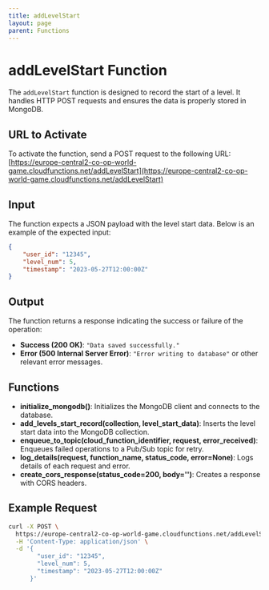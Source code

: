 ```yaml
---
title: addLevelStart
layout: page
parent: Functions
---
```


# addLevelStart Function

The `addLevelStart` function is designed to record the start of a level. It handles HTTP POST requests and ensures the data is properly stored in MongoDB.

## URL to Activate

To activate the function, send a POST request to the following URL:
[https://europe-central2-co-op-world-game.cloudfunctions.net/addLevelStart](https://europe-central2-co-op-world-game.cloudfunctions.net/addLevelStart)

## Input

The function expects a JSON payload with the level start data. Below is an example of the expected input:

```json
{
    "user_id": "12345",
    "level_num": 5,
    "timestamp": "2023-05-27T12:00:00Z"
}
```

## Output

The function returns a response indicating the success or failure of the operation:

- **Success (200 OK)**: `"Data saved successfully."`
- **Error (500 Internal Server Error)**: `"Error writing to database"` or other relevant error messages.

## Functions

- **initialize_mongodb()**: Initializes the MongoDB client and connects to the database.
- **add_levels_start_record(collection, level_start_data)**: Inserts the level start data into the MongoDB collection.
- **enqueue_to_topic(cloud_function_identifier, request, error_received)**: Enqueues failed operations to a Pub/Sub topic for retry.
- **log_details(request, function_name, status_code, error=None)**: Logs details of each request and error.
- **create_cors_response(status_code=200, body='')**: Creates a response with CORS headers.

## Example Request

```bash
curl -X POST \
  https://europe-central2-co-op-world-game.cloudfunctions.net/addLevelStart \
  -H 'Content-Type: application/json' \
  -d '{
        "user_id": "12345",
        "level_num": 5,
        "timestamp": "2023-05-27T12:00:00Z"
      }'
```
